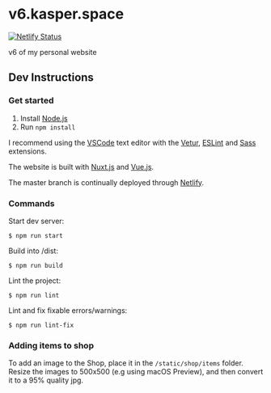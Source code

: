 # v6.kasper.space

[![Netlify Status](https://api.netlify.com/api/v1/badges/c9f7d228-db14-4dc5-97f2-7a2e25675b65/deploy-status)](https://app.netlify.com/sites/kasper-space/deploys)

v6 of my personal website

## Dev Instructions

### Get started

1. Install [Node.js](https://nodejs.org/)
2. Run `npm install`

I recommend using the [VSCode](https://code.visualstudio.com) text editor with the [Vetur](https://marketplace.visualstudio.com/items?itemName=octref.vetur), [ESLint](https://marketplace.visualstudio.com/items?itemName=dbaeumer.vscode-eslint) and [Sass](https://marketplace.visualstudio.com/items?itemName=Syler.sass-indented) extensions.

The website is built with [Nuxt.js](https://nuxtjs.org) and [Vue.js](https://vuejs.org/).

The master branch is continually deployed through [Netlify](https://netlify.com).

### Commands

Start dev server:

```
$ npm run start
```

Build into /dist:

```
$ npm run build
```

Lint the project:

```
$ npm run lint
```

Lint and fix fixable errors/warnings:

```
$ npm run lint-fix
```

### Adding items to shop

To add an image to the Shop, place it in the `/static/shop/items` folder. Resize the images to 500x500 (e.g using macOS Preview), and then convert it to a 95% quality jpg.

